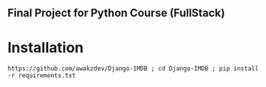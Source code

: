 ## Final Project for Python Course (FullStack)
# Installation 
`https://github.com/awakzdev/Django-IMDB ; cd Django-IMDB ; pip install -r requirements.txt`
